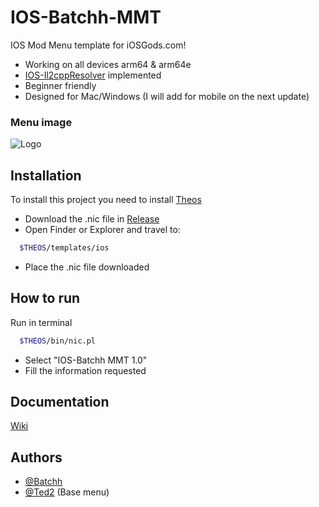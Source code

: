
# IOS-Batchh-MMT

IOS Mod Menu template for iOSGods.com! 
- Working on all devices arm64 & arm64e
- [IOS-Il2cppResolver](https://github.com/Batchhh/IOS-Il2cppResolver) implemented
- Beginner friendly 
- Designed for Mac/Windows (I will add for mobile on the next update)


### Menu image

![Logo](https://i.imgur.com/NviXjUR.jpeg)


## Installation

To install this project you need to install [Theos](https://theos.dev/docs/installation)

-  Download the .nic file in [Release](https://github.com/Batchhh/IOS-Batchh-MMT/releases/tag/Releases)
- Open Finder or Explorer and travel to:
```bash
  $THEOS/templates/ios
```
- Place the .nic file downloaded


## How to run

Run in terminal
```bash
  $THEOS/bin/nic.pl
```
- Select "IOS-Batchh MMT 1.0"
- Fill the information requested

## Documentation
[Wiki](https://github.com/Batchhh/IOS-Batchh-MMT/wiki)
    
## Authors

- [@Batchh](https://www.github.com/Batchhh)
- [@Ted2](https://www.github.com/joeyjurjens) (Base menu)


